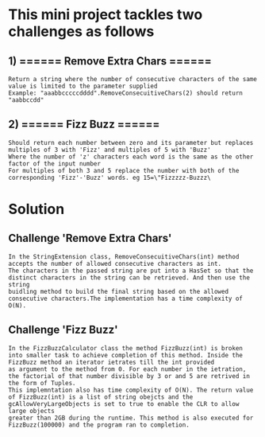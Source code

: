 # This mini project tackles two challenges as follows

## 1) ====== Remove Extra Chars ======
	Return a string where the number of consecutive characters of the same value is limited to the parameter supplied
	Example: "aaabbcccccdddd".RemoveConsecuitiveChars(2) should return "aabbccdd"

## 2) ====== Fizz Buzz ======
	Should return each number between zero and its parameter but replaces multiples of 3 with 'Fizz' and multiples of 5 with 'Buzz'
    Where the number of 'z' characters each word is the same as the other factor of the input number
    For multiples of both 3 and 5 replace the number with both of the corresponding 'Fizz'-'Buzz' words. eg 15=\"Fizzzzz-Buzzz\

# Solution

## Challenge 'Remove Extra Chars'
	In the StringExtension class, RemoveConsecuitiveChars(int) method accepts the number of allowed consecutive characters as int.
	The characters in the passed string are put into a HasSet so that the distinct characters in the string can be retrieved. And then use the string
	buidling method to build the final string based on the allowed consecutive characters.The implementation has a time complexity of O(N).

## Challenge 'Fizz Buzz'
	In the FizzBuzzCalculator class the method FizzBuzz(int) is broken into smaller task to achieve completion of this method. Inside the FizzBuzz method an iterator ietrates till the int provided
	as argument to the method from 0. For each number in the ietration, the factorial of that number divisible by 3 or and 5 are retrived in the form of Tuples.
	This implemntation also has time complexity of O(N). The return value of FizzBuzz(int) is a list of string obejcts and the gcAllowVeryLargeObjects is set to true to enable the CLR to allow large objects
	greater than 2GB during the runtime. This method is also executed for FizzBuzz(100000) and the program ran to completion. 
